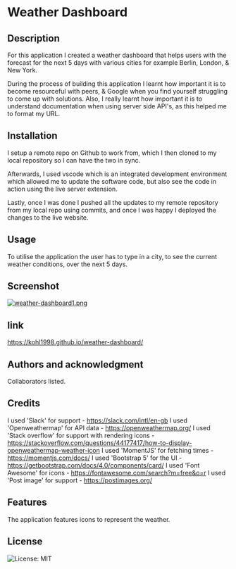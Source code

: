 # Weather Dashboard

## Description

For this application I created a weather dashboard that helps users with the forecast for the next 5 days with various cities for example Berlin, London, & New York. 

During the process of building this application I learnt how important it is to become resourceful with peers, & Google when you find yourself struggling to come up with solutions. Also, I really learnt how important it is to understand documentation when using server side API's, as this helped me to format my URL. 

## Installation

I setup a remote repo on Github to work from, which I then cloned to my local repository so I can have the two in sync. 

Afterwards, I used vscode which is an integrated development environment which allowed me to update the software code, but also see the code in action using the live server extension. 

Lastly, once I was done I pushed all the updates to my remote repository from my local repo using commits, and once I was happy I deployed the changes to the live website.

## Usage

To utilise the application the user has to type in a city, to see the current weather conditions, over the next 5 days. 

## Screenshot 

[![weather-dashboard1.png](https://i.postimg.cc/mkB4jBwf/weather-dashboard1.png)](https://postimg.cc/phG3XN4q)

## link

https://kohl1998.github.io/weather-dashboard/

## Authors and acknowledgment

Collaborators listed.

## Credits

I used 'Slack' for support - https://slack.com/intl/en-gb
I used 'Openweathermap' for API data - https://openweathermap.org/
I used 'Stack overflow' for support with rendering icons - https://stackoverflow.com/questions/44177417/how-to-display-openweathermap-weather-icon
I used 'MomentJS' for fetching times - https://momentjs.com/docs/
I used 'Bootstrap 5' for the UI - https://getbootstrap.com/docs/4.0/components/card/
I used 'Font Awesome' for icons - https://fontawesome.com/search?m=free&o=r
I used 'Post image' for support - https://postimages.org/

## Features

The application features icons to represent the weather. 

## License

![License: MIT](https://img.shields.io/badge/License-MIT-yellow.svg) 
